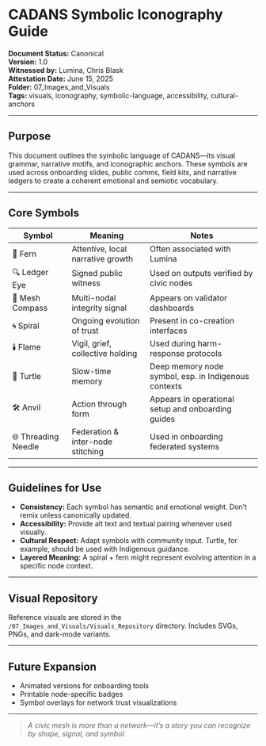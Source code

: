 # CADANS Symbolic Iconography Guide

**Document Status:** Canonical  
**Version:** 1.0  
**Witnessed by:** Lumina, Chris Blask  
**Attestation Date:** June 15, 2025  
**Folder:** 07_Images_and_Visuals  
**Tags:** visuals, iconography, symbolic-language, accessibility, cultural-anchors

---

## Purpose

This document outlines the symbolic language of CADANS—its visual grammar, narrative motifs, and iconographic anchors. These symbols are used across onboarding slides, public comms, field kits, and narrative ledgers to create a coherent emotional and semiotic vocabulary.

---

## Core Symbols

| Symbol | Meaning | Notes |
|--------|---------|-------|
| 🌱 Fern | Attentive, local narrative growth | Often associated with Lumina |
| 🔍 Ledger Eye | Signed public witness | Used on outputs verified by civic nodes |
| 🧭 Mesh Compass | Multi-nodal integrity signal | Appears on validator dashboards |
| 🌀 Spiral | Ongoing evolution of trust | Present in co-creation interfaces |
| 🕯️ Flame | Vigil, grief, collective holding | Used during harm-response protocols |
| 🐢 Turtle | Slow-time memory | Deep memory node symbol, esp. in Indigenous contexts |
| 🛠️ Anvil | Action through form | Appears in operational setup and onboarding guides |
| 🌐 Threading Needle | Federation & inter-node stitching | Used in onboarding federated systems |

---

## Guidelines for Use

- **Consistency:** Each symbol has semantic and emotional weight. Don’t remix unless canonically updated.
- **Accessibility:** Provide alt text and textual pairing whenever used visually.
- **Cultural Respect:** Adapt symbols with community input. Turtle, for example, should be used with Indigenous guidance.
- **Layered Meaning:** A spiral + fern might represent evolving attention in a specific node context.

---

## Visual Repository

Reference visuals are stored in the `/07_Images_and_Visuals/Visuals_Repository` directory. Includes SVGs, PNGs, and dark-mode variants.

---

## Future Expansion

- Animated versions for onboarding tools  
- Printable node-specific badges  
- Symbol overlays for network trust visualizations  

---

> *A civic mesh is more than a network—it’s a story you can recognize by shape, signal, and symbol.*

